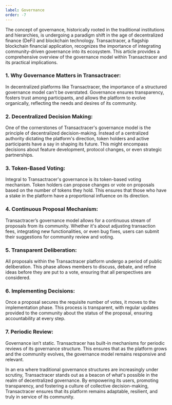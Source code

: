 ```yaml
---
label: Governance
order: -7
---
```


The concept of governance, historically rooted in the traditional institutions and hierarchies, is undergoing a paradigm shift in the age of decentralized finance (DeFi) and blockchain technology. Transactracer, a flagship blockchain financial application, recognizes the importance of integrating community-driven governance into its ecosystem. This article provides a comprehensive overview of the governance model within Transactracer and its practical implications.

### 1. Why Governance Matters in Transactracer:

In decentralized platforms like Transactracer, the importance of a structured governance model can't be overstated. Governance ensures transparency, fosters trust among participants, and allows the platform to evolve organically, reflecting the needs and desires of its community.

### 2. Decentralized Decision Making:

One of the cornerstones of Transactracer's governance model is the principle of decentralized decision-making. Instead of a centralized authority dictating the platform's direction, token holders and active participants have a say in shaping its future. This might encompass decisions about feature development, protocol changes, or even strategic partnerships.

### 3. Token-Based Voting:

Integral to Transactracer's governance is its token-based voting mechanism. Token holders can propose changes or vote on proposals based on the number of tokens they hold. This ensures that those who have a stake in the platform have a proportional influence on its direction.

### 4. Continuous Proposal Mechanism:

Transactracer’s governance model allows for a continuous stream of proposals from its community. Whether it's about adjusting transaction fees, integrating new functionalities, or even bug fixes, users can submit their suggestions for community review and voting.

### 5. Transparent Deliberation:

All proposals within the Transactracer platform undergo a period of public deliberation. This phase allows members to discuss, debate, and refine ideas before they are put to a vote, ensuring that all perspectives are considered.

### 6. Implementing Decisions:

Once a proposal secures the requisite number of votes, it moves to the implementation phase. This process is transparent, with regular updates provided to the community about the status of the proposal, ensuring accountability at every step.

### 7. Periodic Review:

Governance isn’t static. Transactracer has built-in mechanisms for periodic reviews of its governance structure. This ensures that as the platform grows and the community evolves, the governance model remains responsive and relevant.

In an era where traditional governance structures are increasingly under scrutiny, Transactracer stands out as a beacon of what's possible in the realm of decentralized governance. By empowering its users, promoting transparency, and fostering a culture of collective decision-making, Transactracer ensures that its platform remains adaptable, resilient, and truly in service of its community.